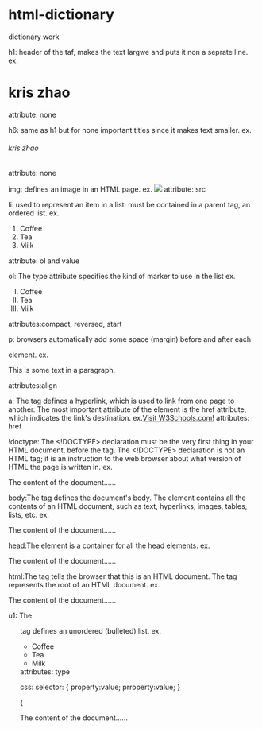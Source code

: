 # html-dictionary
dictionary work

h1: header of the taf, makes the text largwe and puts it non a seprate line.
ex. <h1>kris zhao</h1>
attribute: none

h6: same as h1 but for none important titles since it makes text smaller.
ex. <H6>kris zhao</h6>
attribute: none

img: defines an image in an HTML page.
ex. <img src="bubble.jpg">
attribute: src

li: used to represent an item in a list. must be contained in a parent tag, an ordered list.
ex.<ol>
  <li>Coffee</li>
  <li>Tea</li>
  <li>Milk</li>
</ol>
attribute: ol and value

ol: The type attribute specifies the kind of marker to use in the list
ex.<ol type="I">
  <li>Coffee</li>
  <li>Tea</li>
  <li>Milk</li>
</ol>
attributes:compact, reversed, start

p: browsers automatically add some space (margin) before and after each <p> element. 
ex.<p>This is some text in a paragraph.</p>
attributes:align

a: The <a> tag defines a hyperlink, which is used to link from one page to another.
The most important attribute of the <a> element is the href attribute, which indicates the link's destination.
ex.<a href="https://www.w3schools.com">Visit W3Schools.com!</a>
attributes: href
  
!doctype: The <!DOCTYPE> declaration must be the very first thing in your HTML document, before the <html> tag.
The <!DOCTYPE> declaration is not an HTML tag; it is an instruction to the web browser about what version of HTML the page is written in.
ex. <!DOCTYPE html>
<html>
<head>
<title>Title of the document</title>
</head>

<body>
The content of the document......
</body>

</html>

body:The <body> tag defines the document's body.
The <body> element contains all the contents of an HTML document, such as text, hyperlinks, images, tables, lists, etc.
ex.<html>
<head>
<title>Title of the document</title>
</head>

<body>
The content of the document......
</body>

</html>

head:The <head> element is a container for all the head elements.
ex.<!DOCTYPE html>
<html>
<head>
  <title>Title of the document</title>
</head>

<body>
The content of the document......
</body>

</html>

html:The <html> tag tells the browser that this is an HTML document.
The <html> tag represents the root of an HTML document.
ex.<!DOCTYPE HTML>
<html>
<head>
<title>Title of the document</title>
</head>

<body>
The content of the document......
</body>

</html>


  
u1: The <ul> tag defines an unordered (bulleted) list.
ex.<ul>
  <li>Coffee</li>
  <li>Tea</li>
  <li>Milk</li>
</ul>
attributes: type

css: selector: {
property:value;
prroperty:value;
}

{<!DOCTYPE HTML>
<html>
<head>
<title>Title of the document</title>
</head>

<body>
The content of the document......
</body>

</html>
